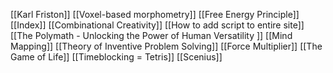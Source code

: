 
[[Karl Friston]]
[[Voxel-based morphometry]]
[[Free Energy Principle]]
[[Index]]
[[Combinational Creativity]]
[[How to add script to entire site]]
[[The Polymath - Unlocking the Power of Human Versatility ]]
[[Mind Mapping]]
[[Theory of Inventive Problem Solving]]
[[Force Multiplier]]
[[The Game of Life]]
[[Timeblocking = Tetris]]
[[Scenius]]
